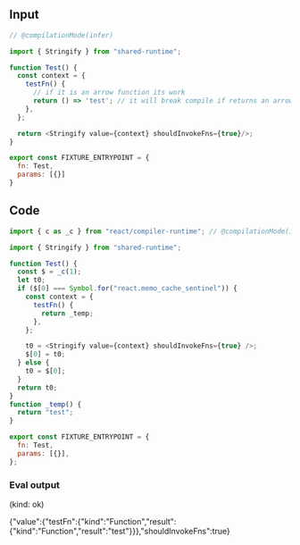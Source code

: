 
## Input

```javascript
// @compilationMode(infer)

import { Stringify } from "shared-runtime";

function Test() {
  const context = {
    testFn() {
      // if it is an arrow function its work
      return () => 'test'; // it will break compile if returns an arrow fn
    },
  };

  return <Stringify value={context} shouldInvokeFns={true}/>;
}

export const FIXTURE_ENTRYPOINT = {
  fn: Test,
  params: [{}]
}

```

## Code

```javascript
import { c as _c } from "react/compiler-runtime"; // @compilationMode(infer)

import { Stringify } from "shared-runtime";

function Test() {
  const $ = _c(1);
  let t0;
  if ($[0] === Symbol.for("react.memo_cache_sentinel")) {
    const context = {
      testFn() {
        return _temp;
      },
    };

    t0 = <Stringify value={context} shouldInvokeFns={true} />;
    $[0] = t0;
  } else {
    t0 = $[0];
  }
  return t0;
}
function _temp() {
  return "test";
}

export const FIXTURE_ENTRYPOINT = {
  fn: Test,
  params: [{}],
};

```
      
### Eval output
(kind: ok) <div>{"value":{"testFn":{"kind":"Function","result":{"kind":"Function","result":"test"}}},"shouldInvokeFns":true}</div>